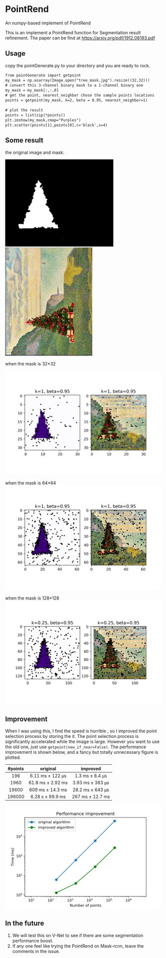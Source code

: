 # PointRend
 An numpy-based implement of PointRend

This is an implement a PointRend function for Segmentation result refinement.
The paper can be find at https://arxiv.org/pdf/1912.08193.pdf

## Usage
copy the pointGenerate.py to your directory and you are ready to rock.
```
from pointGenerate import getpoint
my_mask = np.asarray(Image.open("tree_mask.jpg").resize((32,32)))
# convert this 3-channel binary mask to a 1-channel binary one
my_mask = my_mask[:,:,0]
# get the point, nearest_neighbor chose the sample points locations
points = getpoint(my_mask, k=2, beta = 0.95, nearest_neighbor=1)

# plot the result
points = list(zip(*points))
plt.imshow(my_mask,cmap="Purples")
plt.scatter(points[1],points[0],c='black',s=4)
```
## Some result
the original image and mask:

![mask](./tree_mask.jpg)
![img](./tree.jpg)

when the mask is 32*32

![mask size 32](./resolution=32.jpg)

when the mask is 64*64
![mask size 32](./resolution=64.jpg)

when the mask is 128*128
![mask size 32](./resolution=128.jpg)

## Improvement
When I was using this, I find the speed is horrible , so I improved the point selection process by storing the it. The point selection process is significantly accelerated while the image is large. However you want to use the old one, just use ```getpoint(new_if_near=False)```. The performance improvement is shown below, and a fancy but totally unnecessary figure is plotted.


| #points  | original          | improved         |
|:---:     |:---:              |:---:             |
| 196      | 6.11 ms ± 122 µs  | 1.3 ms ± 8.4 µs  |
| 1960     | 61.8 ms ± 2.92 ms | 3.93 ms ± 383 µs |
| 19600    | 609 ms ± 14.3 ms  | 28.2 ms ± 643 µs |
| 196000   | 6.28 s ± 99.9 ms  | 267 ms ± 12.7 ms |


![performance improvement](./performance_improvement.png)

## In the future
1. We will test this on V-Net to see if there are some segmentation performance boost.
2. If any one feel like trying the PointRend on Mask-rcnn, leave the comments in the issue.